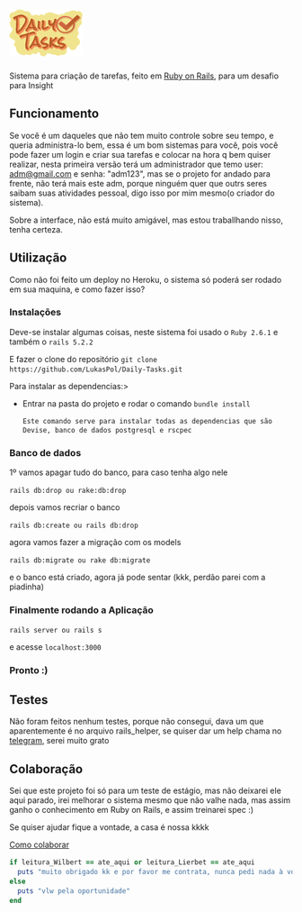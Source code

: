 # ![Daily Tasks](/app/assets/images/logo.png)

Sistema para criação de tarefas, feito em [Ruby on Rails](https://rubyonrails.org), para um desafio para Insight

## Funcionamento

Se você é um daqueles que não tem muito controle sobre seu tempo, e queria administra-lo bem, essa é um bom sistemas para você, pois você pode fazer um login e criar sua tarefas e colocar na hora q bem quiser realizar, nesta primeira versão terá um administrador que temo user: adm@gmail.com e senha: "adm123", mas se o projeto for andado para frente, não terá mais este adm, porque ninguém quer que outrs seres saibam suas atividades pessoal, digo isso por mim mesmo(o criador do sistema).

Sobre a interface, não está muito amigável, mas estou traballhando nisso, tenha certeza.

## Utilização

Como não foi feito um deploy no Heroku, o sistema só poderá ser rodado em sua maquina, e como fazer isso?

### Instalações

Deve-se instalar algumas coisas, neste sistema foi usado o `Ruby 2.6.1` e também o `rails 5.2.2`

E fazer o clone do repositório `git clone https://github.com/LukasPol/Daily-Tasks.git`

Para instalar as dependencias:> 
- Entrar na pasta do projeto e rodar o comando `bundle install`

      Este comando serve para instalar todas as dependencias que são
      Devise, banco de dados postgresql e rscpec
      
### Banco de dados

1º vamos apagar tudo do banco, para caso tenha algo nele

`rails db:drop ou rake:db:drop`

depois vamos recriar o banco

`rails db:create ou rails db:drop`

agora vamos fazer a migração com os models

`rails db:migrate ou rake db:migrate`

e o banco está criado, agora já pode sentar (kkk, perdão parei com a piadinha)

### Finalmente rodando a Aplicação

`rails server ou rails s`

e acesse
`localhost:3000`

### Pronto :)

## Testes

Não foram feitos nenhum testes, porque não consegui, dava um que aparentemente é no arquivo rails_helper, se quiser dar um help chama no [telegram](https://web.telegram.org/#/im?p=@LukasPol), serei muito grato

## Colaboração

Sei que este projeto foi só para um teste de estágio, mas não deixarei ele aqui parado, irei melhorar o sistema mesmo que não valhe nada, mas assim ganho o conhecimento em Ruby on Rails, e assim treinarei spec :)

Se quiser ajudar fique a vontade, a casa é nossa kkkk

[Como colaborar](https://github.com/nfephp-org/nfephp/wiki/Contribuindo-usando-o-GitHub)

```Ruby
if leitura_Wilbert == ate_aqui or leitura_Lierbet == ate_aqui
  puts "muito obrigado kk e por favor me contrata, nunca pedi nada à vocês! "
else
  puts "vlw pela oportunidade"
end
```
